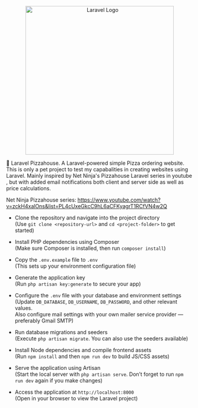 <p align="center"><a href="https://laravel.com" target="_blank"><img src="https://raw.githubusercontent.com/laravel/art/master/logo-lockup/5%20SVG/2%20CMYK/1%20Full%20Color/laravel-logolockup-cmyk-red.svg" width="400" alt="Laravel Logo"></a></p>

📘 Laravel Pizzahouse. A Laravel-powered simple Pizza ordering website. This is only a pet project to test my capabalities in creating websites using Laravel. Mainly inspired by Net Ninja's Pizzahouse Laravel series in youtube​, but with added email notifications both client and server side as well as price calculations.

Net Ninja Pizzahouse series: https://www.youtube.com/watch?v=zckH4xalOns&list=PL4cUxeGkcC9hL6aCFKyagrT1RCfVN4w2Q

* Clone the repository and navigate into the project directory  
  (Use `git clone <repository-url>` and `cd <project-folder>` to get started)

* Install PHP dependencies using Composer  
  (Make sure Composer is installed, then run `composer install`)

* Copy the `.env.example` file to `.env`  
  (This sets up your environment configuration file)

* Generate the application key  
  (Run `php artisan key:generate` to secure your app)

* Configure the `.env` file with your database and environment settings  
  (Update `DB_DATABASE`, `DB_USERNAME`, `DB_PASSWORD`, and other relevant values.  
  Also configure mail settings with your own mailer service provider — preferably Gmail SMTP)

* Run database migrations and seeders  
  (Execute `php artisan migrate`. You can also use the seeders available)

* Install Node dependencies and compile frontend assets  
  (Run `npm install` and then `npm run dev` to build JS/CSS assets)

* Serve the application using Artisan  
  (Start the local server with `php artisan serve`. Don’t forget to run `npm run dev` again if you make changes)

* Access the application at `http://localhost:8000`  
  (Open in your browser to view the Laravel project)
